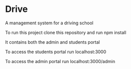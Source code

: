 # Drive
 A management system for a driving school

 To run this project clone this repository and run npm install

It contains both the admin and students portal

To access the students portal run localhost:3000

To access the admin portal run localhost:3000/admin
